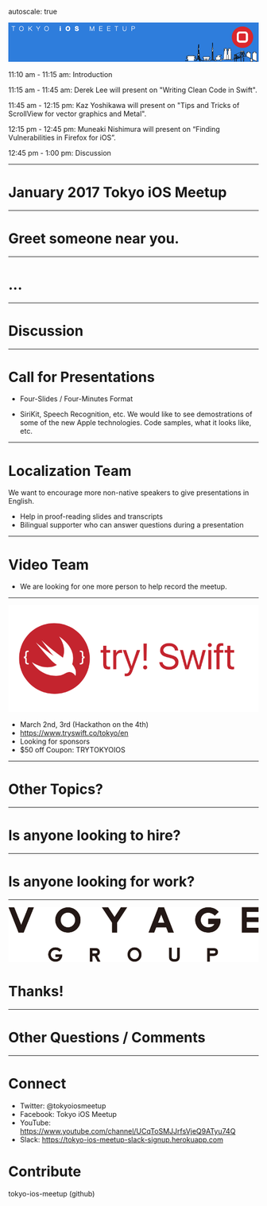 autoscale: true

![inline](logo.png)

11:10 am - 11:15 am: Introduction

11:15 am - 11:45 am: Derek Lee will present on "Writing Clean Code in Swift".

11:45 am - 12:15 pm: Kaz Yoshikawa will present on "Tips and Tricks of ScrollView for vector graphics and Metal".

12:15 pm - 12:45 pm: Muneaki Nishimura will present on “Finding Vulnerabilities in Firefox for iOS”.

12:45 pm - 1:00 pm: Discussion

---

# January 2017 Tokyo iOS Meetup

---

# Greet someone near you.

---

# ...

---

# Discussion

---

# Call for Presentations

- Four-Slides / Four-Minutes Format

- SiriKit, Speech Recognition, etc.  We would like to see demostrations of some of the new Apple technologies.  Code samples, what it looks like, etc.

---

# Localization Team

We want to encourage more non-native speakers to give presentations in English.

- Help in proof-reading slides and transcripts
- Bilingual supporter who can answer questions during a presentation

---

# Video Team

- We are looking for one more person to help record the meetup.

---
![inline 100%](tryswift-logo.png)

- March 2nd, 3rd (Hackathon on the 4th)
- https://www.tryswift.co/tokyo/en
- Looking for sponsors
- $50 off Coupon: TRYTOKYOIOS

---

# Other Topics?

---

# Is anyone looking to hire?

---

# Is anyone looking for work?

---

![inline 100%](voyage-group-logo.png)

# Thanks!

---

# Other Questions / Comments

---

# Connect

- Twitter: @tokyoiosmeetup
- Facebook: Tokyo iOS Meetup
- YouTube: https://www.youtube.com/channel/UCqToSMJJrfsVjeQ9ATyu74Q
- Slack: https://tokyo-ios-meetup-slack-signup.herokuapp.com

# Contribute

tokyo-ios-meetup (github)